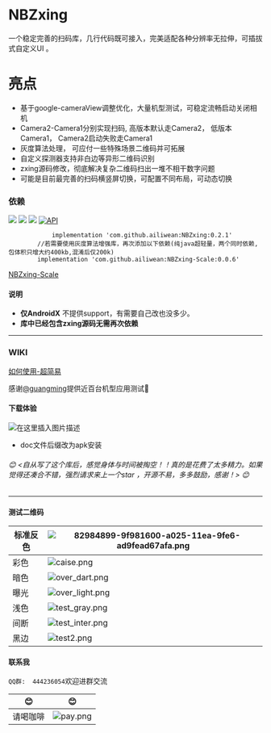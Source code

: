 #  NBZxing
 一个稳定完善的扫码库，几行代码既可接入，完美适配各种分辨率无拉伸，可插拔式自定义UI 。
  
  
# 亮点 #  
       
 - 基于google-cameraView调整优化，大量机型测试，可稳定流畅启动关闭相机
 - Camera2-Camera1分别实现扫码, 高版本默认走Camera2， 低版本Camera1， Camera2启动失败走Camera1
 - 灰度算法处理， 可应付一些特殊场景二维码并可拓展
 - 自定义探测器支持非白边等异形二维码识别
 - zxing源码修改，彻底解决复杂二维码扫出一堆不相干数字问题  
 - 可能是目前最完善的扫码横竖屏切换，可配置不同布局，可动态切换
     
### 依赖

[![](https://jitpack.io/v/ailiwean/NBZxing.svg)](https://.io/#ailiwean/NBZxing)    [![](https://jitpack.io/v/ailiwean/NBZxing-Scale.svg)](https://jitpack.io/#ailiwean/NBZxing-Scale)   [![](https://travis-ci.com/ailiwean/NBZxing.svg?branch=master)](https://travis-ci.com/ailiwean/NBZxing.svg?branch=master)      [![API](https://img.shields.io/badge/API-16%2B-blue.svg?style=flat)](https://android-arsenal.com/api?level=16)





```
	        implementation 'com.github.ailiwean:NBZxing:0.2.1'
		//若需要使用灰度算法增强库，再次添加以下依赖(纯java超轻量，两个同时依赖,包体积只增大约400kb,混淆后仅200k)
		implementation 'com.github.ailiwean:NBZxing-Scale:0.0.6'
```
[NBZxing-Scale](https://github.com/ailiwean/NBZxing-Scale "NBZxing-Scale")

#### 说明
- **仅AndroidX** 不提供support，有需要自己改也没多少。
- **库中已经包含zxing源码无需再次依赖**
   
-------

### WIKI
[如何使用-超简易](https://github.com/ailiwean/NBZxing/wiki)


感谢[@guangming](https://github.com/guangmingxiong9999)提供近百台机型应用测试🙏

#### 下载体验
![在这里插入图片描述](https://qr.api.cli.im/newqr/create?data=http%3A%2F%2Fqr61.cn%2FonpFym%2FqO8gtVw&level=H&transparent=false&bgcolor=%23ffffff&forecolor=%23000000&blockpixel=12&marginblock=1&logourl=&logoshape=no&size=260&kid=cliim&key=41c85caf6d8d48b4986ff572548e26e3)

- doc文件后缀改为apk安装

###### 😊 <自从写了这个库后，感觉身体与时间被掏空！！真的是花费了太多精力。如果觉得还凑合不错，强烈请求来上一个star ，开源不易，多多鼓励，感谢！>  😊

----

#### 测试二维码

| 标准反色  | ![82984899-9f981600-a025-11ea-9fe6-ad9fead67afa.png](https://i.loli.net/2021/01/11/cmigtU6xebQW1yK.png)  |
| ------------ | ------------ |
| 彩色  | ![caise.png](https://i.loli.net/2021/01/11/jHDvJePlbtqZ8E2.png)  |
| 暗色  | ![over_dart.png](https://i.loli.net/2021/01/11/fmg7UPHnlk5ZqyQ.png)  |
|  曝光 | ![over_light.png](https://i.loli.net/2021/01/11/3eBboifhlCGQgwH.png) |
|  浅色 | ![test_gray.png](https://i.loli.net/2021/01/11/CAgGc64I7PDkioe.png)  |
|  间断 | ![test_inter.png](https://i.loli.net/2021/01/11/2OlTjvscagUxkbL.png)  |
|  黑边 | ![test2.png](https://i.loli.net/2021/01/11/iMGJaTS6vkb1YWK.png)  |


#### 联系我

`QQ群:  444236054`欢迎进群交流


| 😊  |  😊 |
| ------------ | ------------ |
|  请喝咖啡 | ![pay.png](https://i.loli.net/2021/01/11/P13qOdAlpyivuEs.png)  |











